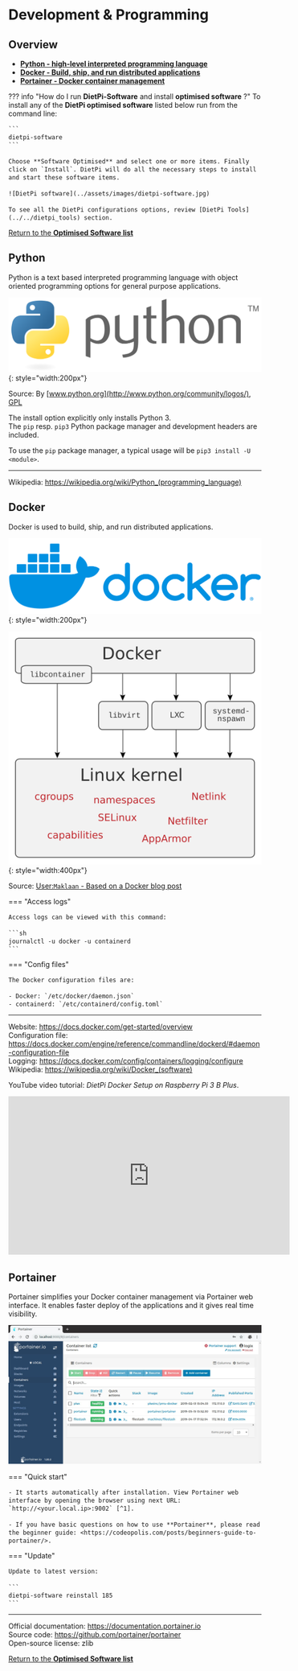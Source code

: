 # Development & Programming

## Overview

- [**Python - high-level interpreted programming language**](#python)
- [**Docker - Build, ship, and run distributed applications**](#docker)  
- [**Portainer - Docker container management**](#portainer)

??? info "How do I run **DietPi-Software** and install **optimised software** ?"
    To install any of the **DietPi optimised software** listed below run from the command line:

    ```
    dietpi-software
    ```

    Choose **Software Optimised** and select one or more items. Finally click on `Install`. DietPi will do all the necessary steps to install and start these software items.

    ![DietPi software](../assets/images/dietpi-software.jpg)

    To see all the DietPi configurations options, review [DietPi Tools](../../dietpi_tools) section.

[Return to the **Optimised Software list**](../../dietpi_optimised_software)

## Python

Python is a text based interpreted programming language with object oriented programming options for general purpose applications.  

![DietPi programming software Python](../assets/images/dietpi-software-programming-pythonlogo.png){: style="width:200px"}

Source: By [www.python.org](http://www.python.org/community/logos/), [GPL](https://commons.wikimedia.org/w/index.php?curid=34991637)

The install option explicitly only installs Python 3.  
The `pip` resp. `pip3` Python package manager and development headers are included.

To use the `pip` package manager, a typical usage will be `pip3 install -U <module>`.

***

Wikipedia: <https://wikipedia.org/wiki/Python_(programming_language)>

## Docker

Docker is used to build, ship, and run distributed applications.

![DietPi programming software Docker](../assets/images/dietpi-software-programming-docker1.svg){: style="width:200px"}

![DietPi programming software Docker screenshot](../assets/images/dietpi-software-programming-docker2.svg){: style="width:400px"}

Source: [User:`Maklaan` - Based on a Docker blog post](https://commons.wikimedia.org/w/index.php?curid=37965701)

=== "Access logs"

    Access logs can be viewed with this command:

    ```sh
    journalctl -u docker -u containerd
    ```

=== "Config files"

    The Docker configuration files are:

    - Docker: `/etc/docker/daemon.json`
    - containerd: `/etc/containerd/config.toml`

***

Website: <https://docs.docker.com/get-started/overview>  
Configuration file: <https://docs.docker.com/engine/reference/commandline/dockerd/#daemon-configuration-file>  
Logging: <https://docs.docker.com/config/containers/logging/configure>  
Wikipedia: <https://wikipedia.org/wiki/Docker_(software)>

YouTube video tutorial: *DietPi Docker Setup on Raspberry Pi 3 B Plus*.

<iframe width="560" height="315" src="https://www.youtube-nocookie.com/embed/y_VfLOGm5nA" frameborder="0" allow="accelerometer; autoplay; clipboard-write; encrypted-media; gyroscope; picture-in-picture" allowfullscreen></iframe>

## Portainer

Portainer simplifies your Docker container management via Portainer web interface. It enables faster deploy of the applications and it gives real time visibility.

![DietPi Optimised Software Portainer](../assets/images/dietpi-software-portainer.jpg)

=== "Quick start"

    - It starts automatically after installation. View Portainer web interface by opening the browser using next URL: `http://<your.local.ip>:9002` [^1].

    - If you have basic questions on how to use **Portainer**, please read the beginner guide: <https://codeopolis.com/posts/beginners-guide-to-portainer/>.

=== "Update"

    Update to latest version:

    ```
    dietpi-software reinstall 185
    ```

***

Official documentation: <https://documentation.portainer.io>  
Source code: <https://github.com/portainer/portainer>  
Open-source license: zlib

[Return to the **Optimised Software list**](../../dietpi_optimised_software)

[^1]:
    [Logitech Media Server](../media/#logitech-media-server) already listened to port `9000`, and this is why **Portainer** has been configured to start using port `9002`. For more details on the implementation Portainer in DietPi see the GitHub task: <https://github.com/MichaIng/DietPi/pull/3933>
